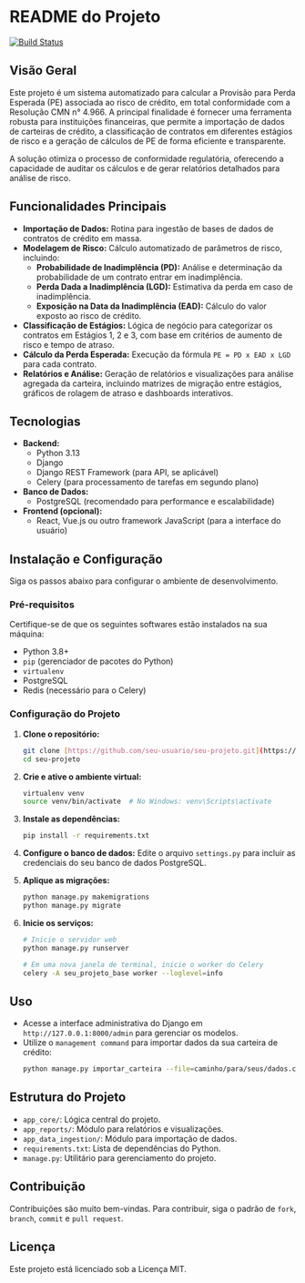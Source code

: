 # README do Projeto
[![Build Status](https://app.travis-ci.com/joao0710/CalculoPECLD.svg?token=JzbHqyx2baBX9NvsAAcG)](https://app.travis-ci.com/joao0710/CalculoPECLD)
## Visão Geral

Este projeto é um sistema automatizado para calcular a Provisão para Perda Esperada (PE) associada ao risco de crédito, em total conformidade com a Resolução CMN n° 4.966. A principal finalidade é fornecer uma ferramenta robusta para instituições financeiras, que permite a importação de dados de carteiras de crédito, a classificação de contratos em diferentes estágios de risco e a geração de cálculos de PE de forma eficiente e transparente.

A solução otimiza o processo de conformidade regulatória, oferecendo a capacidade de auditar os cálculos e de gerar relatórios detalhados para análise de risco.

## Funcionalidades Principais

* **Importação de Dados:** Rotina para ingestão de bases de dados de contratos de crédito em massa.
* **Modelagem de Risco:** Cálculo automatizado de parâmetros de risco, incluindo:
    * **Probabilidade de Inadimplência (PD):** Análise e determinação da probabilidade de um contrato entrar em inadimplência.
    * **Perda Dada a Inadimplência (LGD):** Estimativa da perda em caso de inadimplência.
    * **Exposição na Data da Inadimplência (EAD):** Cálculo do valor exposto ao risco de crédito.
* **Classificação de Estágios:** Lógica de negócio para categorizar os contratos em Estágios 1, 2 e 3, com base em critérios de aumento de risco e tempo de atraso.
* **Cálculo da Perda Esperada:** Execução da fórmula `PE = PD x EAD x LGD` para cada contrato.
* **Relatórios e Análise:** Geração de relatórios e visualizações para análise agregada da carteira, incluindo matrizes de migração entre estágios, gráficos de rolagem de atraso e dashboards interativos.

## Tecnologias

* **Backend:**
    * Python 3.13
    * Django
    * Django REST Framework (para API, se aplicável)
    * Celery (para processamento de tarefas em segundo plano)
* **Banco de Dados:**
    * PostgreSQL (recomendado para performance e escalabilidade)
* **Frontend (opcional):**
    * React, Vue.js ou outro framework JavaScript (para a interface do usuário)

## Instalação e Configuração

Siga os passos abaixo para configurar o ambiente de desenvolvimento.

### Pré-requisitos

Certifique-se de que os seguintes softwares estão instalados na sua máquina:

* Python 3.8+
* `pip` (gerenciador de pacotes do Python)
* `virtualenv`
* PostgreSQL
* Redis (necessário para o Celery)

### Configuração do Projeto

1.  **Clone o repositório:**
    ```bash
    git clone [https://github.com/seu-usuario/seu-projeto.git](https://github.com/seu-usuario/seu-projeto.git)
    cd seu-projeto
    ```

2.  **Crie e ative o ambiente virtual:**
    ```bash
    virtualenv venv
    source venv/bin/activate  # No Windows: venv\Scripts\activate
    ```

3.  **Instale as dependências:**
    ```bash
    pip install -r requirements.txt
    ```

4.  **Configure o banco de dados:**
    Edite o arquivo `settings.py` para incluir as credenciais do seu banco de dados PostgreSQL.

5.  **Aplique as migrações:**
    ```bash
    python manage.py makemigrations
    python manage.py migrate
    ```

6.  **Inicie os serviços:**
    ```bash
    # Inicie o servidor web
    python manage.py runserver

    # Em uma nova janela de terminal, inicie o worker do Celery
    celery -A seu_projeto_base worker --loglevel=info
    ```

## Uso

* Acesse a interface administrativa do Django em `http://127.0.0.1:8000/admin` para gerenciar os modelos.
* Utilize o `management command` para importar dados da sua carteira de crédito:
    ```bash
    python manage.py importar_carteira --file=caminho/para/seus/dados.csv
    ```

## Estrutura do Projeto

* `app_core/`: Lógica central do projeto.
* `app_reports/`: Módulo para relatórios e visualizações.
* `app_data_ingestion/`: Módulo para importação de dados.
* `requirements.txt`: Lista de dependências do Python.
* `manage.py`: Utilitário para gerenciamento do projeto.

## Contribuição

Contribuições são muito bem-vindas. Para contribuir, siga o padrão de `fork`, `branch`, `commit` e `pull request`.

## Licença

Este projeto está licenciado sob a Licença MIT.
